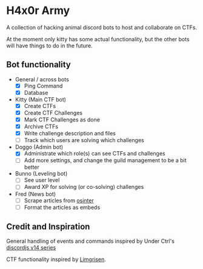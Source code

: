 # H4x0r Army

A collection of hacking animal discord bots to host and collaborate on CTFs.

At the moment only kitty has some actual functionality, but the other bots will have things to do in the future.

## Bot functionality
- General / across bots
	- [x] Ping Command
	- [x] Database
- Kitty (Main CTF bot)
	- [x] Create CTFs
	- [x] Create CTF Challenges
	- [x] Mark CTF Challenges as done
	- [x] Archive CTFs
	- [x] Write challenge description and files
	- [ ] Track which users are solving which challenges
- Doggo (Admin bot)
	- [x] Administrate which role(s) can see CTFs and challenges
	- [ ] Add more settings, and change the guild management to be a bit better
- Bunno (Leveling bot)
	- [ ] See user level
	- [ ] Award XP for solving (or co-solving) challenges
- Fred (News bot)
	- [ ] Scrape articles from [osinter](https://osinter.dk)
	- [ ] Format the articles as embeds

## Credit and Inspiration
General handling of events and commands inspired by Under Ctrl's [discordjs v14 series](https://github.com/notunderctrl/discordjs-v14-series)

CTF functionality inspired by [Limgrisen](https://github.com/Jutlandia/Limgrisen).
